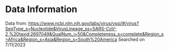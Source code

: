 # Data Information
Data from:
https://www.ncbi.nlm.nih.gov/labs/virus/vssi/#/virus?SeqType_s=Nucleotide&VirusLineage_ss=SARS-CoV-2,%20taxid:2697049&QualNum_i=50&Completeness_s=complete&Region_s=Africa&Region_s=Asia&Region_s=South%20America
Searched on 7/11/2023
